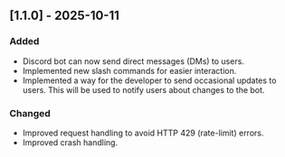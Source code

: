 ## [1.1.0] - 2025-10-11
### Added
- Discord bot can now send direct messages (DMs) to users.
- Implemented new slash commands for easier interaction.
- Implemented a way for the developer to send occasional updates to users. This will be used to notify users about changes to the bot.

### Changed
- Improved request handling to avoid HTTP 429 (rate-limit) errors.
- Improved crash handling.
  
